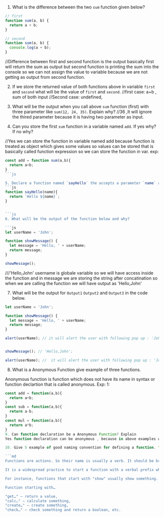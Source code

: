 1. What is the difference between the two `sum` function given below?

```js
// first
function sum(a, b) {
  return a + b;
}

// second
function sum(a, b) {
  console.log(a + b);
}
```
//Difference between first and second function is the output basically first will return the sum as output but second function is printing the sum into the console so we can not assign the value to variable because we are not getting as output from second function.

2. If we store the returned value of both functions above in variable `first` and `second` what will be the value of `first` and `second`.
//first case: a+b , sum of both input //Second case: undefined,

3. What will be the output when you call above `sum` function (first) with three parameter like `sum(12, 24, 35)`. Explain why?
//36 ,It will ignore the thired parameter because it is having two parameter as input.

4. Can you store the first `sum` function in a variable named `add`. If yes why? If no why?

//Yes we can store the function in variable named add because function is treated as object which gives some values so values can be stored that is basically called function expression so we can store the function in var. 
exp:
```js
const add = function sum(a,b){
  return a+b;
}
```js

5. Declare a function named `sayHello` the accepts a parameter `name` and returns the name like `Hello Arya`.
```js
function sayHello(name){
  return `Hello ${name}`;
}


```js
6. What will be the output of the function below and why?

```js
let userName = 'John';

function showMessage() {
  let message = 'Hello, ' + userName;
  return message;
}

showMessage();
```
///'Hello,John' username is globale variable so we will have access inside the function and in message we are storing the string after concatination so when we are calling the function we will have output as 'Hello,John'

7. What will be the output for `Output1` `Output2` and `Output3` in the code below.

```js
let userName = 'John';

function showMessage() {
  let message = 'Hello, ' + userName;
  return message;
}

alert(userName); // it will alert the user with following pop up : 'John'


showMessage(); // 'Hello,John';

alert(userName); //  it will alert the user with following pop up : 'John'
```

8. What is a Anonymous Function give example of three functions.

Anonymous function is function which does not have its name in syntax or function declartion that is called anonymous. Exp: 1:

```js
const add = function(a,b){
  return a+b;
}
const sub = function(a,b){
  return a-b;
}
const mul = function(a,b){
  return a*b;
}
9. Can function declaration be a Anonymous Function? Explain
Yes function declaration can be anonymous , because in above examples we are doing same that is actually function declaration of anonymous.

10. Give 5 example of good naming convention for defining a function. You can read the details below to do that.

```md
Functions are actions. So their name is usually a verb. It should be brief, as accurate as possible and describe what the function does, so that someone reading the code gets an indication of what the function does.

It is a widespread practice to start a function with a verbal prefix which vaguely describes the action. There must be an agreement within the team on the meaning of the prefixes.

For instance, functions that start with "show" usually show something.

Function starting with…

"get…" – return a value,
"calc…" – calculate something,
"create…" – create something,
"check…" – check something and return a boolean, etc.
```
